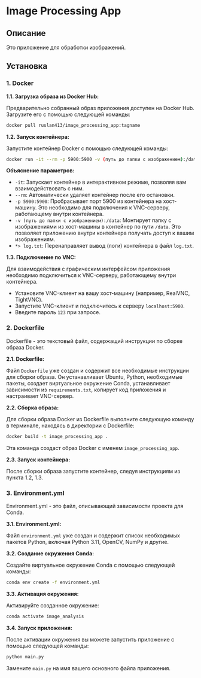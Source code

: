 # Image Processing App

## Описание

Это приложение для обработки изображений.

## Установка

### 1. Docker

**1.1. Загрузка образа из Docker Hub:**

Предварительно собранный образ приложения доступен на Docker Hub. Загрузите его с помощью следующей команды:

```bash
docker pull ruslan413/image_processing_app:tagname
```

**1.2. Запуск контейнера:**

Запустите контейнер Docker с помощью следующей команды:

```bash
docker run -it --rm -p 5900:5900 -v (путь до папки с изображением):/data  image_processing_app *> log.txt
```

**Объяснение параметров:**

* `-it`: Запускает контейнер в интерактивном режиме, позволяя вам взаимодействовать с ним.
* `--rm`: Автоматически удаляет контейнер после его остановки.
* `-p 5900:5900`: Пробрасывает порт 5900 из контейнера на хост-машину. Это необходимо для подключения к VNC-серверу, работающему внутри контейнера.
* `-v (путь до папки с изображением):/data`: Монтирует папку с изображениями из хост-машины в контейнер по пути `/data`. Это позволяет приложению внутри контейнера получать доступ к вашим изображениям.
* `*> log.txt`: Перенаправляет вывод (логи) контейнера в файл `log.txt`.

**1.3. Подключение по VNC:**

Для взаимодействия с графическим интерфейсом приложения необходимо подключиться к VNC-серверу, работающему внутри контейнера.

* Установите VNC-клиент на вашу хост-машину (например, RealVNC, TightVNC).
* Запустите VNC-клиент и подключитесь к серверу `localhost:5900`.
* Введите пароль `123` при запросе.

### 2. Dockerfile

Dockerfile - это текстовый файл, содержащий инструкции по сборке образа Docker. 

**2.1. Dockerfile:**

Файл `Dockerfile` уже создан и содержит все необходимые инструкции для сборки образа. Он устанавливает Ubuntu, Python, необходимые пакеты, создает виртуальное окружение Conda, устанавливает зависимости из `requirements.txt`, копирует код приложения и настраивает VNC-сервер.

**2.2. Сборка образа:**

Для сборки образа Docker из Dockerfile выполните следующую команду в терминале, находясь в директории с Dockerfile:

```bash
docker build -t image_processing_app .
```

Эта команда создаст образ Docker с именем `image_processing_app`.

**2.3. Запуск контейнера:**

После сборки образа запустите контейнер, следуя инструкциям из пункта 1.2, 1.3.

### 3. Environment.yml

Environment.yml - это файл, описывающий зависимости проекта для Conda.

**3.1. Environment.yml:**

Файл `environment.yml` уже создан и содержит список необходимых пакетов Python, включая Python 3.11, OpenCV, NumPy и другие.

**3.2. Создание окружения Conda:**

Создайте виртуальное окружение Conda с помощью следующей команды:

```bash
conda env create -f environment.yml
```

**3.3. Активация окружения:**

Активируйте созданное окружение:

```bash
conda activate image_analysis
```

**3.4. Запуск приложения:**

После активации окружения вы можете запустить приложение с помощью следующей команды:

```bash
python main.py
```

Замените `main.py` на имя вашего основного файла приложения.

